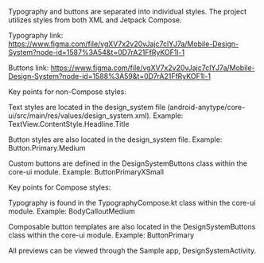 Typography and buttons are separated into individual styles. The project utilizes styles from both XML and Jetpack Compose.

Typography link: https://www.figma.com/file/vgXV7x2v20vJajc7clYJ7a/Mobile-Design-System?node-id=1587%3A54&t=0D7rA21FfRyKOF1l-1

Buttons link: https://www.figma.com/file/vgXV7x2v20vJajc7clYJ7a/Mobile-Design-System?node-id=1588%3A59&t=0D7rA21FfRyKOF1l-1

Key points for non-Compose styles:

Text styles are located in the design_system file (android-anytype/core-ui/src/main/res/values/design_system.xml).
Example: TextView.ContentStyle.Headline.Title

Button styles are also located in the design_system file.
Example: Button.Primary.Medium

Custom buttons are defined in the DesignSystemButtons class within the core-ui module.
Example: ButtonPrimaryXSmall

Key points for Compose styles:

Typography is found in the TypographyCompose.kt class within the core-ui module.
Example: BodyCalloutMedium

Composable button templates are also located in the DesignSystemButtons class within the core-ui module.
Example: ButtonPrimary

All previews can be viewed through the Sample app, DesignSystemActivity.